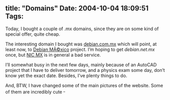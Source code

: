 title: "Domains"
Date: 2004-10-04 18:09:51
Tags: 
---
<p>Today, I bought a couple of .mx domains, since they are on some kind of special offer, quite cheap.</p>

<p>The interesting domain I bought was <a href="http://web.archive.org/web/20041018111240/http://debian.com.mx/">debian.com.mx</a> which will point, at least now, to <a href="http://web.archive.org/web/20041018111240/http://www.debianmexico.org/">Debian MÃ©xico</a> project. I’m hoping to get <em>debian.net.mx</em> once, but <a href="http://web.archive.org/web/20041018111240/http://www.nic.mx/">NIC MX</a> is in general a bad service.</p>

<p>I’ll somewhat busy in the next few days, mainly because of an AutoCAD project that I have to deliver tomorrow, and a physics exam some day, don’t know yet the exact date. Besides, I’ve plenty things to do.</p>

<p>And, BTW, I have changed some of the main pictures of the website. Some of them are incredibly cute <sup>_</sup></p>
